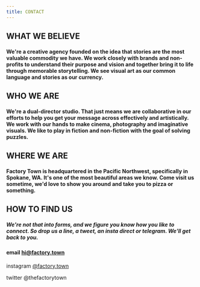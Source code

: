 ```yaml
---
title: CONTACT
---
```


## WHAT WE BELIEVE

#### We're a creative agency founded on the idea that stories are the most valuable commodity we have. We work closely with brands and non-profits to understand their purpose and vision and together bring it to life through memorable storytelling. We see visual art as our common language and stories as our currency.

## WHO WE ARE

#### We're a dual-director studio. That just means we are collaborative in our efforts to help you get your message across effectively and artistically. We work with our hands to make cinema, photography and imaginative visuals. We like to play in fiction and non-fiction with the goal of solving puzzles.

## WHERE WE ARE

#### Factory Town is headquartered in the Pacific Northwest, specifically in Spokane, WA. It's one of the most beautiful areas we know. Come visit us sometime, we'd love to show you around and take you to pizza or something.

## HOW TO FIND US

##### We're not that into forms, and we figure you know how you like to connect. So drop us a line, a tweet, an insta direct or telegram. We'll get back to you.

#### email <a href="mailto:hi@factory.town?subject=There's something we want to say..." target="_top">hi@factory.town</a>

instagram [@factory.town](http://instagram.com/factory.town)

twitter @thefactorytown